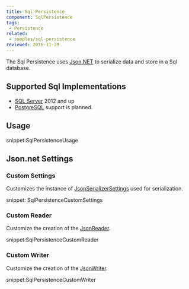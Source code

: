 ```yaml
---
title: Sql Persistence
component: SqlPersistence
tags:
 - Persistence
related:
 - samples/sql-persistence
reviewed: 2016-11-29
---
```



The Sql Persistence uses [Json.NET](http://www.newtonsoft.com/json) to serialize data and store in a Sql database.


## Supported Sql Implementations

 * [SQL Server](https://www.microsoft.com/en-au/sql-server/) 2012 and up
 * [PostgreSQL](https://www.postgresql.org/) support is planned.


## Usage


snippet:SqlPersistenceUsage


## Json.net Settings


### Custom Settings

Customizes the instance of [JsonSerializerSettings](http://www.newtonsoft.com/json/help/html/T_Newtonsoft_Json_JsonSerializerSettings.htm) used for serialization.

snippet: SqlPersistenceCustomSettings


### Custom Reader

Customize the creation of the [JsonReader](http://www.newtonsoft.com/json/help/html/T_Newtonsoft_Json_JsonReader.htm).

snippet:SqlPersistenceCustomReader


### Custom Writer

Customize the creation of the [JsonWriter](http://www.newtonsoft.com/json/help/html/T_Newtonsoft_Json_JsonWriter.htm).

snippet:SqlPersistenceCustomWriter

